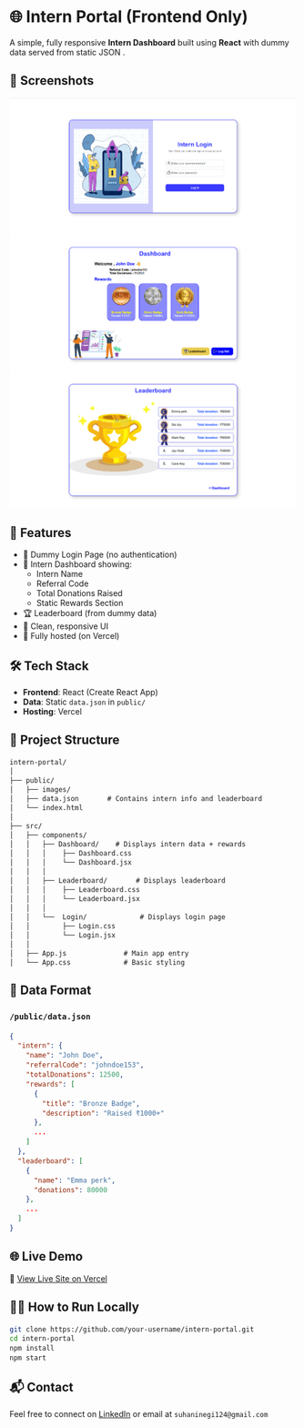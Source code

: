 
# 🌐 Intern Portal (Frontend Only)

A simple, fully responsive **Intern Dashboard** built using **React** with dummy data served from static JSON .

## 📸 Screenshots

![Login Screenshot](./screenshots/Loginpage.png)  
![Dashboard Screenshot](./screenshots/Dashboardpage.png)  
![Leaderboard Screenshot](./screenshots/Leaderboardpage.png)

## 🚀 Features

- 🔐 Dummy Login Page (no authentication)
- 👤 Intern Dashboard showing:
  - Intern Name
  - Referral Code
  - Total Donations Raised
  - Static Rewards Section
- 🏆 Leaderboard (from dummy data)
- 🎨 Clean, responsive UI
- 📁 Fully hosted (on Vercel)

## 🛠️ Tech Stack

- **Frontend**: React (Create React App)
- **Data**: Static `data.json` in `public/`
- **Hosting**: Vercel

## 📁 Project Structure

```
intern-portal/
│
├── public/
│   ├── images/
│   ├── data.json       # Contains intern info and leaderboard
│   └── index.html   
│          
├── src/
│   ├── components/
│   │   ├── Dashboard/    # Displays intern data + rewards
│   │   │    ├── Dashboard.css
│   │   │    └── Dashboard.jsx
│   │   │
│   │   ├── Leaderboard/       # Displays leaderboard
│   │   │    ├── Leaderboard.css
│   │   │    └── Leaderboard.jsx
│   │   │
│   │   └──  Login/             # Displays login page
│   │        ├── Login.css
│   │        └── Login.jsx
│   │   
│   ├── App.js              # Main app entry
│   └── App.css             # Basic styling
```

## 📄 Data Format

### `/public/data.json`

```json
{
  "intern": {
    "name": "John Doe",
    "referralCode": "johndoe153",
    "totalDonations": 12500,
    "rewards": [
      {
        "title": "Bronze Badge",
        "description": "Raised ₹1000+"
      },
      ...
    ]
  },
  "leaderboard": [
    {
      "name": "Emma perk",
      "donations": 80000
    },
    ...
  ]
}
```

## 🌐 Live Demo

🔗 [View Live Site on Vercel](https://your-vercel-site.vercel.app)

## 🧑‍💻 How to Run Locally

```bash
git clone https://github.com/your-username/intern-portal.git
cd intern-portal
npm install
npm start
```

## 📬 Contact

Feel free to connect on [LinkedIn](www.linkedin.com/in/suhani01) or email at `suhaninegi124@gmail.com`
